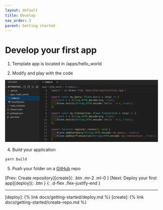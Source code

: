 ```yaml
---
layout: default
title: Develop
nav_order: 2
parent: Getting started
---
```


# Develop your first app

1. Template app is located in /apps/hello_world

3. Modify and play with the code

![Develop your app](https://raw.githubusercontent.com/Gosu14/klave-docs/main/assets/images/develop.png)

4. Build your application

```bash
yarn build
```

5. Push your folder on a [GitHub](https://github.com/home) repo

[Prev: Create repository][create]{: .btn .mr-2 .ml-0 } [Next: Deploy your first app][deploy]{: .btn }
{: .d-flex .flex-justify-end }

---
[deploy]: {% link docs/getting-started/deploy.md %}
[create]: {% link docs/getting-started/create-repo.md %}